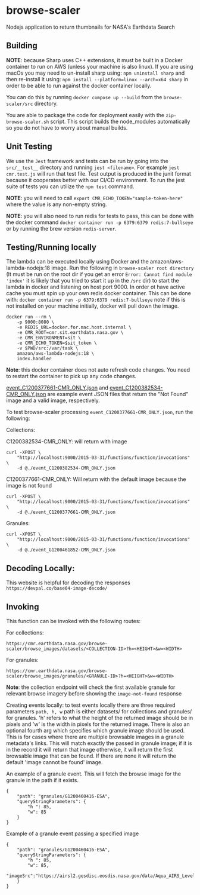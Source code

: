 # browse-scaler

Nodejs application to return thumbnails for NASA's Earthdata Search

## Building

**NOTE**: because Sharp uses C++ extensions, it must be built in a Docker container to run on AWS (unless your machine is also linux). If you are using macOs you may need to un-install sharp using: `npm uninstall sharp` and then re-install it using: `npm install --platform=linux --arch=x64 sharp` in order to be able to run against the docker container locally.

You can do this by running `docker compose up --build` from the `browse-scaler/src` directory.

You are able to package the code for deployment easily with the `zip-browse-scaler.sh` script. This script builds the node_modules
automatically so you do not have to worry about manual builds.

## Unit Testing

We use the `Jest` framework and tests can be run by going into the `src/__test__` directory and running `jest <filename>`.
For example `jest cmr.test.js` will run that test file. Test output is produced in the junit format because it cooperates better with our CI/CD environment. To run the jest suite of tests you can utilize the `npm test` command.

**NOTE**: you will need to call `export CMR_ECHO_TOKEN="sample-token-here"` where the value is any non-empty string.

**NOTE**: you will also need to run redis for tests to pass, this can be done with the docker command `docker container run -p 6379:6379 redis:7-bullseye` or by running the brew version `redis-server`.

## Testing/Running locally

The lambda can be executed locally using Docker and the amazon/aws-lambda-nodejs:18 image. Run the following in `browse-scaler root directory` (It must be run on the root dir if you get an error `Error: Cannot find module 'index'` it is likely that you tried to start it up in the `/src` dir) to start the lambda in docker and listening on host port 9000. In order ot have active cache you must spin up your own redis docker container. This can be done with: `docker container run -p 6379:6379 redis:7-bullseye` note if this is not installed on your machine initially, docker will pull down the image.

    docker run --rm \
        -p 9000:8080 \
        -e REDIS_URL=docker.for.mac.host.internal \
        -e CMR_ROOT=cmr.sit.earthdata.nasa.gov \
        -e CMR_ENVIRONMENT=sit \
        -e CMR_ECHO_TOKEN=$sit_token \
        -v $PWD/src:/var/task \
        amazon/aws-lambda-nodejs:18 \
        index.handler

**Note**: this docker container does not auto refresh code changes. You need to restart the container to pick up any code changes.

[event_C1200377661-CMR_ONLY.json](event_C1200377661-CMR_ONLY.json) and [event_C1200382534-CMR_ONLY.json](event_C1200382534-CMR_ONLY.json) are example event JSON files that return the "Not Found" image
and a valid image, respectively.

To test browse-scaler processing `event_C1200377661-CMR_ONLY.json`, run the following:

Collections:

C1200382534-CMR_ONLY: will return with image

    curl -XPOST \
        "http://localhost:9000/2015-03-31/functions/function/invocations" \
        -d @./event_C1200382534-CMR_ONLY.json

C1200377661-CMR_ONLY: Will return with the default image because the image is not found

    curl -XPOST \
        "http://localhost:9000/2015-03-31/functions/function/invocations" \
        -d @./event_C1200377661-CMR_ONLY.json

Granules:

    curl -XPOST \
        "http://localhost:9000/2015-03-31/functions/function/invocations" \
        -d @./event_G1200461852-CMR_ONLY.json

## Decoding Locally:

This website is helpful for decoding the responses
	`https://devpal.co/base64-image-decode/`

## Invoking

This function can be invoked with the following routes:

For collections:

```https://cmr.earthdata.nasa.gov/browse-scaler/browse_images/datasets/<COLLECTION-ID>?h=<HEIGHT>&w=<WIDTH>```

For granules:

```https://cmr.earthdata.nasa.gov/browse-scaler/browse_images/granules/<GRANULE-ID>?h=<HEIGHT>&w=<WIDTH>```

**Note**: the collection endpoint will check the first available granule for relevant browse imagery before showing the `image-not-found` response

Creating events locally:
 to test events locally there are three required parameters `path, h, w`
 path is either datasets/<coll-concept-id> for collections and granules/<granule-concept-id> for granules. 'h' refers to what the height of the returned image should be in pixels and 'w' is the width in pixels for the returned image. There is also an optional fourth arg which specifies which granule image should be used. This is for cases where there are multiple browsable images in a granule metadata's links. This will match exactly the passed in granule image; if it is in the record it will return that image otherwise, it will return the first browsable image that can be found. If there are none it will return the default 'image cannot be found' image.

An example of a granule event. This will fetch the browse image for the granule in the path if it exists.

    {
        "path": "granules/G1200460416-ESA",
        "queryStringParameters": {
            "h ": 85,
            "w": 85
        }
    }

Example of a granule event passing a specified image

    {
        "path": "granules/G1200460416-ESA",
        "queryStringParameters": {
            "h ": 85,
            "w": 85,
            "imageSrc":"https://airsl2.gesdisc.eosdis.nasa.gov/data/Aqua_AIRS_Level2/AIRH2CCF.006/2002/243/AIRS.2002.08.31.028.L2.CC_H.v6.0.12.0.G14101130602.hdf.jpg"
        }
    }
